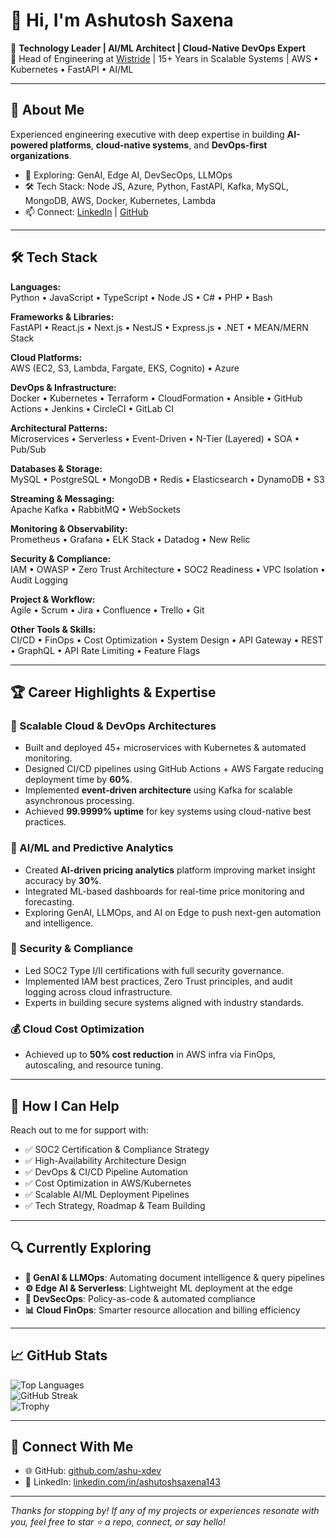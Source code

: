 # 👋 Hi, I'm Ashutosh Saxena

🚀 **Technology Leader | AI/ML Architect | Cloud-Native DevOps Expert**  
🔧 Head of Engineering at [Wistride](https://wistride.com) | 15+ Years in Scalable Systems | AWS • Kubernetes • FastAPI • AI/ML

---

## 💼 About Me

Experienced engineering executive with deep expertise in building **AI-powered platforms**, **cloud-native systems**, and **DevOps-first organizations**.

- 🌱 Exploring: GenAI, Edge AI, DevSecOps, LLMOps
- 🛠️ Tech Stack: Node JS, Azure, Python, FastAPI, Kafka, MySQL, MongoDB, AWS, Docker, Kubernetes, Lambda
- 📫 Connect: [LinkedIn](https://linkedin.com/in/ashutoshsaxena143) | [GitHub](https://github.com/ashu-xdev)

---

## 🛠️ Tech Stack

**Languages:**  
Python • JavaScript • TypeScript • Node JS • C# • PHP • Bash

**Frameworks & Libraries:**  
FastAPI • React.js • Next.js • NestJS • Express.js • .NET • MEAN/MERN Stack

**Cloud Platforms:**  
AWS (EC2, S3, Lambda, Fargate, EKS, Cognito) • Azure

**DevOps & Infrastructure:**  
Docker • Kubernetes • Terraform • CloudFormation • Ansible • GitHub Actions • Jenkins • CircleCI • GitLab CI

**Architectural Patterns:**  
Microservices • Serverless • Event-Driven • N-Tier (Layered) • SOA • Pub/Sub

**Databases & Storage:**  
MySQL • PostgreSQL • MongoDB • Redis • Elasticsearch • DynamoDB • S3

**Streaming & Messaging:**  
Apache Kafka • RabbitMQ • WebSockets

**Monitoring & Observability:**  
Prometheus • Grafana • ELK Stack • Datadog • New Relic

**Security & Compliance:**  
IAM • OWASP • Zero Trust Architecture • SOC2 Readiness • VPC Isolation • Audit Logging

**Project & Workflow:**  
Agile • Scrum • Jira • Confluence • Trello • Git

**Other Tools & Skills:**  
CI/CD • FinOps • Cost Optimization • System Design • API Gateway • REST • GraphQL • API Rate Limiting • Feature Flags

---

## 🏆 Career Highlights & Expertise

### 🔧 Scalable Cloud & DevOps Architectures
- Built and deployed 45+ microservices with Kubernetes & automated monitoring.
- Designed CI/CD pipelines using GitHub Actions + AWS Fargate reducing deployment time by **60%**.
- Implemented **event-driven architecture** using Kafka for scalable asynchronous processing.
- Achieved **99.9999% uptime** for key systems using cloud-native best practices.

### 🤖 AI/ML and Predictive Analytics
- Created **AI-driven pricing analytics** platform improving market insight accuracy by **30%**.
- Integrated ML-based dashboards for real-time price monitoring and forecasting.
- Exploring GenAI, LLMOps, and AI on Edge to push next-gen automation and intelligence.

### 🔐 Security & Compliance
- Led SOC2 Type I/II certifications with full security governance.
- Implemented IAM best practices, Zero Trust principles, and audit logging across cloud infrastructure.
- Experts in building secure systems aligned with industry standards.

### 💰 Cloud Cost Optimization
- Achieved up to **50% cost reduction** in AWS infra via FinOps, autoscaling, and resource tuning.

---

## 🧠 How I Can Help

Reach out to me for support with:

- ✅ SOC2 Certification & Compliance Strategy
- ✅ High-Availability Architecture Design
- ✅ DevOps & CI/CD Pipeline Automation
- ✅ Cost Optimization in AWS/Kubernetes
- ✅ Scalable AI/ML Deployment Pipelines
- ✅ Tech Strategy, Roadmap & Team Building

---

## 🔍 Currently Exploring

- **🧠 GenAI & LLMOps**: Automating document intelligence & query pipelines  
- **⚙️ Edge AI & Serverless**: Lightweight ML deployment at the edge  
- **🔐 DevSecOps**: Policy-as-code & automated compliance  
- **📊 Cloud FinOps**: Smarter resource allocation and billing efficiency

---

## 📈 GitHub Stats
 
![Top Languages](https://github-readme-stats.vercel.app/api/top-langs/?username=ashu-xdev&layout=compact&theme=radical)  
![GitHub Streak](https://streak-stats.demolab.com?user=ashu-xdev&theme=radical)  
![Trophy](https://github-profile-trophy.vercel.app/?username=ashu-xdev&theme=darkhub&row=1&column=6)

---

## 🔗 Connect With Me

- 🌐 GitHub: [github.com/ashu-xdev](https://github.com/ashu-xdev)  
- 💼 LinkedIn: [linkedin.com/in/ashutoshsaxena143](https://linkedin.com/in/ashutoshsaxena143)  

---

_Thanks for stopping by! If any of my projects or experiences resonate with you, feel free to star ⭐️ a repo, connect, or say hello!_
